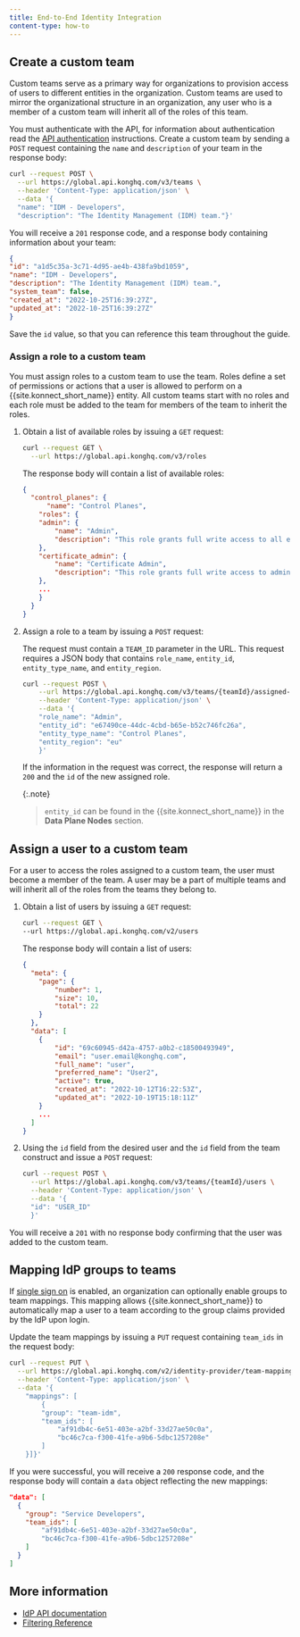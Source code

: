 ```yaml
---
title: End-to-End Identity Integration
content-type: how-to
---
```



## Create a custom team

Custom teams serve as a primary way for organizations to provision access of users to different entities in the organization. Custom teams are used to mirror the organizational structure in an organization, any user who is a member of a custom team will inherit all of the roles of this team.

You must authenticate with the API, for information about authentication read the [API authentication](/konnect/api/index/#authentication) instructions.
Create a custom team by sending a `POST` request containing the `name` and `description` of your team in the response body: 

```sh
curl --request POST \
  --url https://global.api.konghq.com/v3/teams \
  --header 'Content-Type: application/json' \
  --data '{
  "name": "IDM - Developers",
  "description": "The Identity Management (IDM) team."}'
```

You will receive a `201` response code, and a response body containing information about your team: 

```json
{
"id": "a1d5c35a-3c71-4d95-ae4b-438fa9bd1059",
"name": "IDM - Developers",
"description": "The Identity Management (IDM) team.",
"system_team": false,
"created_at": "2022-10-25T16:39:27Z",
"updated_at": "2022-10-25T16:39:27Z"
}
```

Save the `id` value, so that you can reference this team throughout the guide.


### Assign a role to a custom team

You must assign roles to a custom team to use the team. Roles define a set of permissions or actions that a user is allowed to perform on a {{site.konnect_short_name}} entity. All custom teams start with no roles and each role must be added to the team for members of the team to inherit the roles. 

1. Obtain a list of available roles by issuing a `GET` request:
    
    ```sh
    curl --request GET \
      --url https://global.api.konghq.com/v3/roles
    ```
   The response body will contain a list of available roles: 

    ```json
    {
      "control_planes": {
          "name": "Control Planes",
        "roles": {
        "admin": {
            "name": "Admin",
            "description": "This role grants full write access to all entities within a control plane."
        },
        "certificate_admin": {
            "name": "Certificate Admin",
            "description": "This role grants full write access to administer certificates."
        },
        ...
        }
      }
    }
    ```

2. Assign a role to a team by issuing  a `POST` request:
    
    The request must contain a `TEAM_ID` parameter in the URL. This request requires a JSON body that contains `role_name`, `entity_id`, `entity_type_name`, and `entity_region`. 
    
    ```sh
    curl --request POST \
        --url https://global.api.konghq.com/v3/teams/{teamId}/assigned-roles \
        --header 'Content-Type: application/json' \
        --data '{
        "role_name": "Admin",
        "entity_id": "e67490ce-44dc-4cbd-b65e-b52c746fc26a",
        "entity_type_name": "Control Planes",
        "entity_region": "eu"
        }'
    ```
    If the information in the request was correct, the response will return a `200` and the `id` of the new assigned role. 

    {:.note}
    > `entity_id` can be found in the {{site.konnect_short_name}} in the **Data Plane Nodes** section. 

## Assign a user to a custom team

For a user to access the roles assigned to a custom team, the user must become a member of the team. A user may be a part of multiple teams and will inherit all of the roles from the teams they belong to.

1. Obtain a list of users by issuing a `GET` request:
    
    ```sh
    curl --request GET \
    --url https://global.api.konghq.com/v2/users
    ```

    The response body will contain a list of users:
    
    ```json
    {
      "meta": {
        "page": {
            "number": 1,
            "size": 10,
            "total": 22
        }
      },
      "data": [
        {
            "id": "69c60945-d42a-4757-a0b2-c18500493949",
            "email": "user.email@konghq.com",
            "full_name": "user",
            "preferred_name": "User2",
            "active": true,
            "created_at": "2022-10-12T16:22:53Z",
            "updated_at": "2022-10-19T15:18:11Z"
        }
        ...
      ] 
    }

2. Using the `id` field from the desired user and the `id` field from the team construct and issue a `POST` request: 
    
    ```sh
    curl --request POST \
      --url https://global.api.konghq.com/v3/teams/{teamId}/users \
      --header 'Content-Type: application/json' \
      --data '{
      "id": "USER_ID"
      }'
    ```

You will receive a `201` with no response body confirming that the user was added to the custom team. 


## Mapping IdP groups to teams

If [single sign on](/konnect/org-management/okta-idp/) is enabled, an organization can optionally enable groups to team mappings. This mapping allows {{site.konnect_short_name}} to automatically map a user to a team according to the group claims provided by the IdP upon login.

Update the team mappings by issuing a `PUT` request containing `team_ids` in the request body: 

```sh
curl --request PUT \
  --url https://global.api.konghq.com/v2/identity-provider/team-mappings \
  --header 'Content-Type: application/json' \
  --data '{
    "mappings": [
        {
        "group": "team-idm",
        "team_ids": [
            "af91db4c-6e51-403e-a2bf-33d27ae50c0a",
            "bc46c7ca-f300-41fe-a9b6-5dbc1257208e"
        ]
    }]}'
```

If you were successful, you will receive a `200` response code, and the response body will contain a `data` object reflecting the new mappings: 

```json
"data": [
  {
    "group": "Service Developers",
    "team_ids": [
        "af91db4c-6e51-403e-a2bf-33d27ae50c0a",
        "bc46c7ca-f300-41fe-a9b6-5dbc1257208e"
    ]
  }
]
```
    


## More information

* [IdP API documentation](/konnect/api/identity-management/latest/)
* [Filtering Reference](/konnect/api/filtering/)
